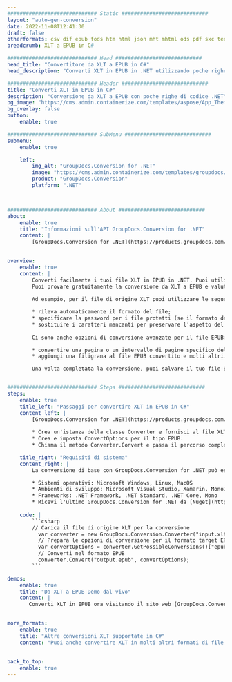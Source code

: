 ```yaml
---
############################# Static ############################
layout: "auto-gen-conversion"
date: 2022-11-08T12:41:30
draft: false
otherformats: csv dif epub fods htm html json mht mhtml ods pdf sxc tex tsv xlam xls xlsb xlsm xlsx xlt xltm xltx xml xps
breadcrumb: XLT a EPUB in C#

############################# Head ############################
head_title: "Convertitore da XLT a EPUB in C#"
head_description: "Converti XLT in EPUB in .NET utilizzando poche righe di codice. Utilizza l'API di conversione dei documenti di GroupDocs per convertire oltre 160 formati di file."

############################# Header ############################
title: "Converti XLT in EPUB in C#"
description: "Conversione da XLT a EPUB con poche righe di codice .NET"
bg_image: "https://cms.admin.containerize.com/templates/aspose/App_Themes/V3/images/bg/header1.png"
bg_overlay: false
button:
    enable: true

############################# SubMenu ############################
submenu:
    enable: true

    left:
        img_alt: "GroupDocs.Conversion for .NET"
        image: "https://cms.admin.containerize.com/templates/groupdocs/images/product-logos/90x90-noborder/groupdocs-conversion-net.png"
        product: "GroupDocs.Conversion"
        platform: ".NET"



############################# About ############################
about:
    enable: true
    title: "Informazioni sull'API GroupDocs.Conversion for .NET"
    content: |
        [GroupDocs.Conversion for .NET](https://products.groupdocs.com/conversion/net/) può essere utilizzato per convertire Microsoft Word, Excel, PowerPoint, PDF, Visio e altri formati. GroupDocs.Conversion è un'API standalone adatta per sistemi interni e back-end in cui sono richieste prestazioni elevate. Non dipende da alcun software come Microsoft o Open Office.
    

overview:
    enable: true
    content: |
        Converti facilmente i tuoi file XLT in EPUB in .NET. Puoi utilizzare solo un paio di righe di codice C# in qualsiasi piattaforma a tua scelta come: Windows, Linux, macOS.
        Puoi provare gratuitamente la conversione da XLT a EPUB e valutare la qualità dei risultati della conversione. Insieme a semplici scenari di conversione di file, puoi provare opzioni più avanzate per caricare il file di origine XLT e per salvare il risultato di output EPUB. 
        
        Ad esempio, per il file di origine XLT puoi utilizzare le seguenti opzioni di caricamento:

        * rileva automaticamente il formato del file;
        * specificare la password per i file protetti (se il formato del file lo supporta);
        * sostituire i caratteri mancanti per preservare l'aspetto del documento.
        
        Ci sono anche opzioni di conversione avanzate per il file EPUB:

        * convertire una pagina o un intervallo di pagine specifico del documento;
        * aggiungi una filigrana al file EPUB convertito e molti altri.

        Una volta completata la conversione, puoi salvare il tuo file EPUB nel percorso del file locale o in qualsiasi archivio di terze parti come FTP, Amazon S3, Google Drive, Dropbox ecc. Nota: per convertire XLT in {{ TO}} non è necessario alcun software aggiuntivo installato, come MS Office, Open Office, Adobe Acrobat Reader ecc.


############################# Steps ############################
steps:
    enable: true
    title_left: "Passaggi per convertire XLT in EPUB in C#"
    content_left: |
        [GroupDocs.Conversion for .NET](https://products.groupdocs.com/conversion/net/) consente agli sviluppatori di convertire facilmente un file XLT in EPUB con poche righe di codice.
        
        * Crea un'istanza della classe Converter e fornisci al file XLT il percorso completo
        * Crea e imposta ConvertOptions per il tipo EPUB.
        * Chiama il metodo Converter.Convert e passa il percorso completo e il formato (EPUB) come parametro

    title_right: "Requisiti di sistema"
    content_right: |
        La conversione di base con GroupDocs.Conversion for .NET può essere eseguita in pochi semplici passaggi. Le nostre API sono supportate su tutte le principali piattaforme e sistemi operativi. Prima di eseguire il codice seguente, assicurati di avere i seguenti prerequisiti installati sul tuo sistema.

        * Sistemi operativi: Microsoft Windows, Linux, MacOS
        * Ambienti di sviluppo: Microsoft Visual Studio, Xamarin, MonoDevelop
        * Frameworks: .NET Framework, .NET Standard, .NET Core, Mono
        * Ricevi l'ultimo GroupDocs.Conversion for .NET da [Nuget](https://www.nuget.org/packages/groupdocs.conversion)
         
    code: |
        ```csharp    
        // Carica il file di origine XLT per la conversione
          var converter = new GroupDocs.Conversion.Converter("input.xlt");
          // Prepara le opzioni di conversione per il formato target EPUB
          var convertOptions = converter.GetPossibleConversions()["epub"].ConvertOptions;
          // Converti nel formato EPUB
          converter.Convert("output.epub", convertOptions);
        ```

demos:
    enable: true
    title: "Da XLT a EPUB Demo dal vivo"
    content: |
       Converti XLT in EPUB ora visitando il sito web [GroupDocs.Conversion App](https://products.groupdocs.app/conversion/family). La demo online presenta i seguenti vantaggi
          

more_formats:
    enable: true
    title: "Altre conversioni XLT supportate in C#"
    content: "Puoi anche convertire XLT in molti altri formati di file. Si prega di consultare l'elenco di seguito."
       
       
back_to_top:
    enable: true
---
```

